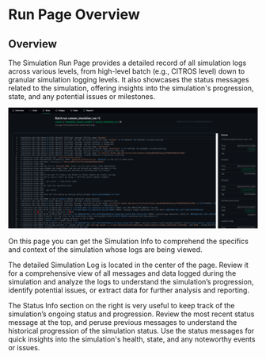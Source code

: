 <!-- # Batch Run
## Introduction

## Batch Runs Table
//explanations about it
### Run ID
### Last Message
### ...

## Batch Runs Details
//explanations about it
### Run Name
### Status
### ...


## Available actions
### search run
...
###
-->

# Run Page Overview

## Overview
The Simulation Run Page provides a detailed record of all simulation logs across various levels, from high-level batch (e.g., CITROS level) down to granular simulation logging levels. It also showcases the status messages related to the simulation, offering insights into the simulation's progression, state, and any potential issues or milestones.

![png](img/run0.png "Run page")

On this page you can get the Simulation Info to comprehend the specifics and context of the simulation whose logs are being viewed.

The detailed Simulation Log is located in the center of the page. Review it for a comprehensive view of all messages and data logged during the simulation and analyze the logs to understand the simulation’s progression, identify potential issues, or extract data for further analysis and reporting.

The Status Info section on the right is very useful to keep track of the simulation’s ongoing status and progression. 
Review the most recent status message at the top, and peruse previous messages to understand the historical progression of the simulation status. Use the status messages for quick insights into the simulation's health, state, and any noteworthy events or issues.